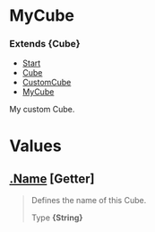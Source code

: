 
# MyCube
### Extends **{Cube}**

* [Start](https:/github.com/QSmally/Docgen/blob/master/Test/Documentations/Index.md)
* [Cube](https:/github.com/QSmally/Docgen/blob/master/Test/Documentations/Cube.md)
* [CustomCube](https:/github.com/QSmally/Docgen/blob/master/Test/Documentations/CustomCube.md)
* [MyCube](https:/github.com/QSmally/Docgen/blob/master/Test/Documentations/MyCube.md)

My custom Cube.



# Values
## [.Name](https:/github.com/QSmally/Docgen/blob/master/Test/Documentations/lib/Extensions/MyCube.js#L19) [**Getter**]
> Defines the name of this Cube.
>
> Type **{String}**


